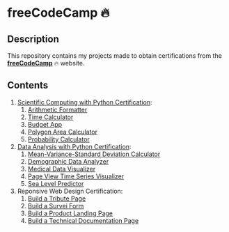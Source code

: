 # freeCodeCamp :fire:

## Description

This repository contains my projects made to obtain certifications from the [**freeCodeCamp**](https://www.freecodecamp.org/) :fire: website.

## Contents

1. [Scientific Computing with Python Certification](https://www.freecodecamp.org/certification/gpm22/scientific-computing-with-python-v7):
   1. [Arithmetic Formatter](https://replit.com/@GabrielPachco/boilerplate-arithmetic-formatter-1)
   2. [Time Calculator](https://replit.com/@GabrielPachco/boilerplate-time-calculator)
   3. [Budget App](https://replit.com/@GabrielPachco/boilerplate-budget-app)
   4. [Polygon Area Calculator](https://replit.com/@GabrielPachco/boilerplate-polygon-area-calculator)
   5. [Probability Calculator](https://replit.com/@GabrielPachco/boilerplate-probability-calculator)
2. [Data Analysis with Python Certification](https://www.freecodecamp.org/certification/gpm22/data-analysis-with-python-v7):
   1. [Mean-Variance-Standard Deviation Calculator](https://replit.com/@GabrielPachco/boilerplate-mean-variance-standard-deviation-calculator)
   2. [Demographic Data Analyzer](https://replit.com/@GabrielPachco/boilerplate-demographic-data-analyzer)
   3. [Medical Data Visualizer](https://replit.com/@GabrielPachco/boilerplate-medical-data-visualizer)
   4. [Page View Time Series Visualizer](https://replit.com/@GabrielPachco/boilerplate-page-view-time-series-visualizer)
   5. [Sea Level Predictor](https://replit.com/@GabrielPachco/boilerplate-sea-level-predictor)
3. Reponsive Web Design Certification:
   1. [Build a Tribute Page](https://codepen.io/gpm22/full/jOBGpLo)
   2. [Build a Survei Form](https://codepen.io/gpm22/full/xxqXJeL)
   3. [Build a Product Landing Page](https://codepen.io/gpm22/full/rNyGodY)
   4. [Build a Technical Documentation Page](https://codepen.io/gpm22/full/jOLzqXw)

